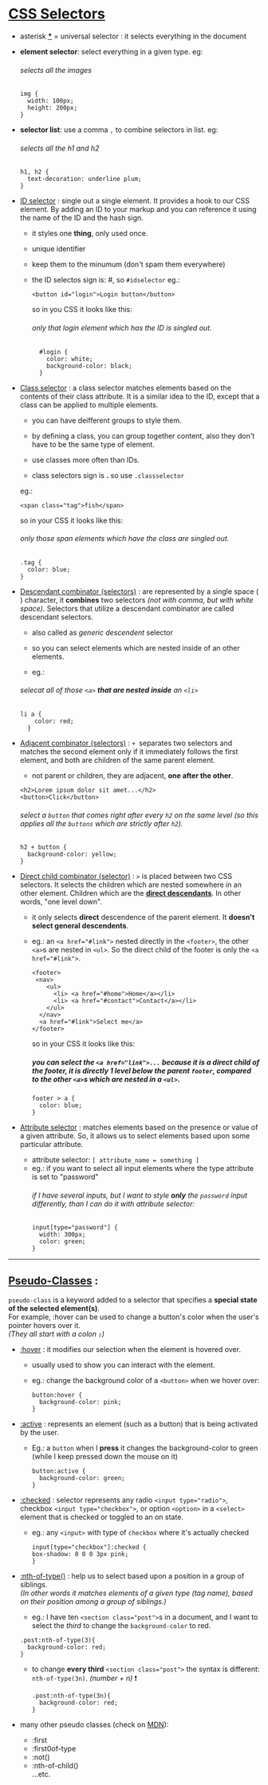 # [CSS Selectors](https://developer.mozilla.org/en-US/docs/Web/CSS/CSS_Selectors)
- asterisk <u>[**\***](https://developer.mozilla.org/en-US/docs/Web/CSS/Universal_selectors)</u>  = universal selector : it selects everything in the document
- **element selector**: select everything in a given type.
    eg:
    ###### *selects all the images*
    ```
    img {
      width: 100px;
      height: 200px;
    }
    ```
- **selector list**: use a comma `,` to combine selectors in list.
  eg:
  ###### *selects all the h1 and h2*
  ```
  h1, h2 {
    text-decoration: underline plum;
  }
  ```
- [ID selector](https://developer.mozilla.org/en-US/docs/Web/CSS/ID_selectors) : single out a single element. It provides a hook to our CSS element. By adding an ID to your markup and you can reference it using the name of the ID and the hash sign.
    - it styles one **thing**, only used once.
  
    - unique identifier

    - keep them to the minumum (don't spam them everywhere)
  
    - the ID selectos sign is: #, so `#idselector`
    eg.: 
      ``` 
      <button id="login">Login button</button> 
      ```
      so in you CSS it looks like this:   
      ###### only that login element which has the ID is singled out. 
      ```  
        #login {
          color: white;
          background-color: black;
        }
      ```

- [Class selector](https://developer.mozilla.org/en-US/docs/Web/CSS/Class_selectors) : a class selector matches elements based on the contents of their class attribute.  It is a similar idea to the ID, except that a class can be applied to multiple elements.
  - you can have deifferent groups to style them.
  
  - by defining a class, you can group together content, also they don't have to be the same type of element.

  - use classes more often than IDs.
  
  - class selectors sign is **.** so use `.classselector`   

  eg.:
    ``` 
    <span class="tag">fish</span>
    ```
    so in your CSS it looks like this:
    ###### only those span elements which have the class are singled out.
    ```
    .tag {
      color: blue;
    }
    ```
- [Descendant combinator (selectors)](https://developer.mozilla.org/en-US/docs/Web/CSS/Descendant_combinator) : are represented by a single space ( ) character, it **combines** two selectors *(not with comma, but with white space)*. Selectors that utilize a descendant combinator are called descendant selectors. 
    -  also called as *generic descendent* selector
  
    -  so you can select elements which are nested inside of an other elements.
  
    - eg.:
    ###### *selecat all of those `<a>` **that are nested inside** an `<li>`*
    ```
   li a {
        color: red;
      }
    ```   

- [Adjacent combinator (selectors)](https://developer.mozilla.org/en-US/docs/Web/CSS/Adjacent_sibling_combinator) : `+ `separates two selectors and matches the second element only if it immediately follows the first element, and both are children of the same parent element.
  
   - not parent or children, they are adjacent, **one after the other**.
  ```
  <h2>Lorem ipsum dolor sit amet...</h2>
  <button>Click</button>
  ```
  ###### *select a `button` that comes right after every `h2` on the same level (so this applies all the `buttons` which  are strictly after `h2`).*
  ```
  h2 + button {
    background-color: yellow;
  }
  ```
- [Direct child combinator (selector)](https://developer.mozilla.org/en-US/docs/Web/CSS/Child_combinator) : `>` is placed between two CSS selectors. It selects  the children which are nested somewhere in an other element. Children which are the <u>**direct descendants**</u>. In other words, "one level down".
  - it only selects **direct** descendence of the parent element. It **doesn't select general descendents**.
  
  - eg.: an `<a href="#link">` nested directly in the `<footer>`, the other `<a>`s are nested in `<ul>`. So the direct child of the footer is  only the `<a href="#link">`.
    ```
    <footer>
     <nav>
        <ul>
          <li> <a href="#home">Home</a></li>
          <li> <a href="#contact">Contact</a></li>
        </ul>
      </nav>
      <a href="#link">Select me</a>
    </footer>
    ```
    so in your CSS it looks like this:
    ##### *you can select the `<a href="link">...` because it is a direct child of the footer, it is directly 1 level below the parent `footer`, compared to the other `<a>`s which are nested in a `<ul>`*.
    ```
    footer > a {
      color: blue;
    }
    ```

- [Attribute selector](https://developer.mozilla.org/en-US/docs/Web/CSS/Attribute_selectors) : matches elements based on the presence or value of a given attribute. So, it allows us to select elements based upon some particular attribute.
  - attribute selector: `[ attribute_name = something ]`
  - eg.: if you want to select all input elements where the type attribute is set to "password"
    ###### *if I have several inputs, but I want to style **only** the `password` input differently, than I can do it with attribute selector:*
      ```
      input[type="password"] {
        width: 300px;
        color: green;
      }
    ```
--- 

## [Pseudo-Classes](https://developer.mozilla.org/en-US/docs/Web/CSS/Pseudo-classes) :  
`pseudo-class` is a keyword added to a selector that specifies a **special state of the selected element(s)**.   
For example, :hover can be used to change a button's color when the user's pointer hovers over it.   
*(They all start with a colon **`:`**)*

- [:hover](https://developer.mozilla.org/en-US/docs/Web/CSS/:hover) : it modifies our selection when the element is hovered over. 
    - usually used to show you can interact with the element.

   - eg.: change the background color of a `<button>` when we hover over:
      ```
      button:hover {
        background-color: pink;
      }
      ```

- [:active](https://developer.mozilla.org/en-US/docs/Web/CSS/:active) : represents an element (such as a button) that is being activated by the user.   
  - Eg.: a `button` when I **press** it changes the background-color to green (while I keep pressed down the mouse on it)
      ```
      button:active {
        background-color: green;
      }
      ```
- [:checked](https://developer.mozilla.org/en-US/docs/Web/CSS/:checked) : selector represents any radio `<input type="radio">`, checkbox `<input type="checkbox">`, or option `<option>` in a `<select>` element that is checked or toggled to an on state.
   - eg.: any `<input>` with type of `checkbox` where it's actually checked
      ```
      input[type="checkbox"]:checked {
      box-shadow: 0 0 0 3px pink;
      }
      ```

- [:nth-of-type()](https://developer.mozilla.org/en-US/docs/Web/CSS/:nth-of-type) : help us to select based upon a position in a group of siblings.  
*(In other words it matches elements of a given type (tag name), based on their position among a group of siblings.)*
    - eg.: I have ten `<section class="post">`s in a document, and I want to select the *third* to change the `background-color` to red.
    ```
    .post:nth-of-type(3){
      background-color: red;
    }
    ```
    - to change **every third** `<section class="post">` the syntax is different: `nth-of-type(3n)`. *(number + n)* ❗️
      ```
      .post:nth-of-type(3n){
        background-color: red;
      }
      ```

- many other pseudo classes (check on [MDN](https://developer.mozilla.org/en-US/docs/Web/CSS/Pseudo-classes)):
   - :first
   - :first0of-type
   - :not()
   - :nth-of-child()  
   ...etc.
